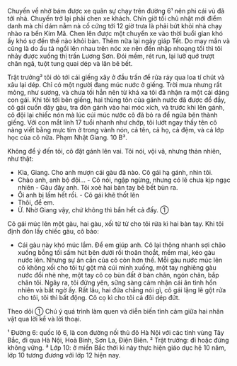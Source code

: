 Chuyến về nhờ bám được xe quân sự chạy trên đường 6¹ nên phi cái vù đã tới nhà. Chuyến trở lại phải chen xe khách. Chín giờ tối chủ nhật mới điểm danh mà chỉ dám nằm nà cố cứng tới 12 giờ trưa là phải bứt khỏi nhà chạy nhào ra bến Kim Mã. Chen lên được một chuyến xe vào thời buổi gian khó ấy khó sợ đến thế nào khỏi bàn. Thêm nữa lại ngày giáp Tết. Do may mắn và cũng là do ấu tả ngồi lên nhau trên nóc xe nên đến nhập nhoạng tối thì tôi nhảy được xuống thị trấn Lương Sơn. Đói mềm, rét run, lại lưỡ quớ trượt chân ngã, tuột tung quai dép và lăn bê bết.

Trật trưởng² tôi dò tới cái giếng xây ở đầu trấn để rửa ráy qua loa tí chút và xâu lại dép. Chỉ có một người đang múc nước ở giếng. Trời mưa nhưng rất mỏng, như sương, và chưa tối hẳn nên từ khá xa tôi đã nhận ra một cái dáng con gái. Khi tôi tới bên giếng, hai thùng tôn của gánh nước đã được đổ đầy, cô gái cuốn dây gàu, tra đòn gánh vào hai móc xích, và trước khi lên gánh, cô đội lại chiếc nón mà lúc cúi múc nước cô đã bỏ ra để ngửa bên thành giếng. Với con mắt lính 17 tuổi nhanh như chớp, tôi lướt ngay thấy tên cô nàng viết bằng mực tím ở trong vành nón, cả tên, cả họ, cả đệm, và cả lớp học của cô nữa. Phạm Nhật Giang. 10 B³.

Không để ý đến tôi, cô đặt gánh lên vai. Tôi nói, vội vã, nhưng thản nhiên, như thật:
- Kìa, Giang. Cho anh mượn cái gàu đã nào.
Cô gái hạ gánh, nhìn tôi.
- Chào anh, anh bộ đội... - Cô nói, ngập ngừng, nhưng có lẽ chưa kịp ngạc nhiên - Gàu đây anh.
Tôi xoè hai bàn tay bê bết bùn ra.
- Ôi anh bị lấm hết rồi. - Cô gái khẽ thốt lên
- Thôi, để em.
- Ừ. Nhờ Giang vậy, chứ không thì bẩn hết cả đấy. ①

Cô gái múc lên một gàu, hai gàu, xối từ từ cho tôi rửa kì hai bàn tay. Khi tôi định đón lấy chiếc gàu, cô bảo:
- Cái gàu này khó múc lắm. Để em giúp anh.
Cô lại thõng nhanh sợi chão xuống bỗng tối sầm hút bên dưới rồi thoăn thoắt, mềm mại, kéo gàu nước lên. Nhưng sự ân cần của cô còn hơn thế. Mỗi gàu nước múc lên cô không xối cho tôi tự gột mà cúi mình xuống, một tay nghiêng gàu nước đổi nhè nhẹ, một tay cô cọ bùn đất ở bàn chân, ngón chân, bắp chân tôi. Ngây ra, tôi đứng yên, sững sàng cảm nhận cái ân tình hồn nhiên và bất ngờ ấy. Rất lâu, hai đứa chẳng nói gì, cô gái lặng lẽ gột rửa cho tôi, tôi thì bất động. Cô cọ kì cho tôi cả đôi dép đứt.

Theo dõi
① Chú ý quá trình làm quen và diễn biến tình cảm giữa hai nhân vật qua lời kể và lời thoại.

¹ Đường 6: quốc lộ 6, là con đường nối thủ đô Hà Nội với các tỉnh vùng Tây Bắc, đi qua Hà Nội, Hoà Bình, Sơn La, Điện Biên.
² Trật trưởng: đi hoặc đứng không vững.
³ Lớp 10: ở miền Bắc thời kì này thực hiện giáo dục hệ 10 năm, lớp 10 tương đương với lớp 12 hiện nay.
